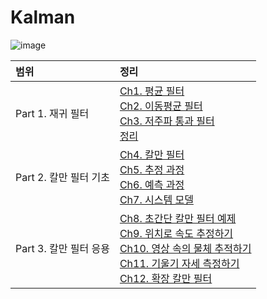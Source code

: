 # Kalman

![image](https://user-images.githubusercontent.com/71062967/201479318-6bedcc7d-c23f-4a55-8edc-28c919df9801.png)


|범위|정리|
|:-----|:---|
|Part 1. 재귀 필터|[Ch1. 평균 필터](https://velog.io/@bbirong/1%EC%9E%A5-%EC%9E%AC%EA%B7%80-%ED%95%84%ED%84%B0-1.-%ED%8F%89%EA%B7%A0-%ED%95%84%ED%84%B0) <br> [Ch2. 이동평균 필터](https://velog.io/@bbirong/1%EC%9E%A5-%EC%9E%AC%EA%B7%80-%ED%95%84%ED%84%B0-2.-%EC%9D%B4%EB%8F%99%ED%8F%89%EA%B7%A0-%ED%95%84%ED%84%B0) <br> [Ch3. 저주파 통과 필터](https://velog.io/@bbirong/1%EC%9E%A5-%EC%9E%AC%EA%B7%80-%ED%95%84%ED%84%B0-3.-%EC%A0%80%EC%A3%BC%ED%8C%8C-%ED%86%B5%EA%B3%BC-%ED%95%84%ED%84%B0) <br> [정리](https://velog.io/@bbirong/1%EC%9E%A5-%EC%9E%AC%EA%B7%80-%ED%95%84%ED%84%B0-%EC%A0%95%EB%A6%AC)|
|Part 2. 칼만 필터 기초|[Ch4. 칼만 필터](https://velog.io/@bbirong/Part-2-%EC%B9%BC%EB%A7%8C-%ED%95%84%ED%84%B0-%EA%B8%B0%EC%B4%88-Ch4.-%EC%B9%BC%EB%A7%8C-%ED%95%84%ED%84%B0)<br> [Ch5. 추정 과정](https://velog.io/@bbirong/Part-2-%EC%B9%BC%EB%A7%8C-%ED%95%84%ED%84%B0-%EA%B8%B0%EC%B4%88-Ch5.-%EC%B6%94%EC%A0%95-%EA%B3%BC%EC%A0%95) <br> [Ch6. 예측 과정](https://velog.io/@bbirong/Part-2-%EC%B9%BC%EB%A7%8C-%ED%95%84%ED%84%B0-%EA%B8%B0%EC%B4%88-Ch6.-%EC%98%88%EC%B8%A1-%EA%B3%BC%EC%A0%95) <br> [Ch7. 시스템 모델](https://velog.io/@bbirong/Part-2-%EC%B9%BC%EB%A7%8C-%ED%95%84%ED%84%B0-%EA%B8%B0%EC%B4%88-Ch7.-%EC%8B%9C%EC%8A%A4%ED%85%9C-%EB%AA%A8%EB%8D%B8) |
|Part 3. 칼만 필터 응용|[Ch8. 초간단 칼만 필터 예제](https://velog.io/@bbirong/Part-3-%EC%B9%BC%EB%A7%8C-%ED%95%84%ED%84%B0-%EC%9D%91%EC%9A%A9-Ch8.-%EC%B4%88%EA%B0%84%EB%8B%A8-%EC%B9%BC%EB%A7%8C-%ED%95%84%ED%84%B0-%EC%98%88%EC%A0%9C) <br> [Ch9. 위치로 속도 추정하기](https://velog.io/@bbirong/Part-3-%EC%B9%BC%EB%A7%8C-%ED%95%84%ED%84%B0-%EC%9D%91%EC%9A%A9-Ch9.-%EC%9C%84%EC%B9%98%EB%A1%9C-%EC%86%8D%EB%8F%84-%EC%B6%94%EC%A0%95%ED%95%98%EA%B8%B0)<br> [Ch10. 영상 속의 물체 추적하기](https://velog.io/@bbirong/Part-3-%EC%B9%BC%EB%A7%8C-%ED%95%84%ED%84%B0-%EC%9D%91%EC%9A%A9-Ch10.-%EC%98%81%EC%83%81-%EC%86%8D%EC%9D%98-%EB%AC%BC%EC%B2%B4-%EC%B6%94%EC%A0%81%ED%95%98%EA%B8%B0)<br> [Ch11. 기울기 자세 측정하기](https://velog.io/@bbirong/Part-3-%EC%B9%BC%EB%A7%8C-%ED%95%84%ED%84%B0-%EC%9D%91%EC%9A%A9-Ch11.-%EA%B8%B0%EC%9A%B8%EA%B8%B0-%EC%9E%90%EC%84%B8-%EC%B8%A1%EC%A0%95%ED%95%98%EA%B8%B0)<br> [Ch12. 확장 칼만 필터](https://velog.io/@bbirong/Part-4-%EC%B9%BC%EB%A7%8C-%ED%95%84%ED%84%B0%EC%99%80-%EB%B9%84%EC%84%A0%ED%98%95-%EC%8B%9C%EC%8A%A4%ED%85%9C-Ch12.-%ED%99%95%EC%9E%A5-%EC%B9%BC%EB%A7%8C-%ED%95%84%ED%84%B0)|
